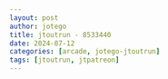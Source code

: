 ```yaml
---
layout: post
author: jotego
title: jtoutrun - 8533440
date: 2024-07-12
categories: [arcade, jotego-jtoutrun]
tags: [jtoutrun, jtpatreon]
---
```


